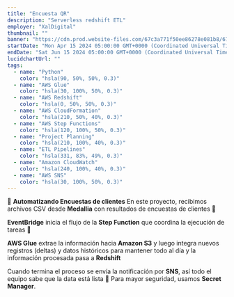 ```yaml
---
title: "Encuesta QR"
description: "Serverless redshift ETL"
employer: "XalDigital"
thumbnail: ""
banner: "https://cdn.prod.website-files.com/67c3a771f50ee86278e081b8/67cbe41e022e968fe92ed459_67cbdfe83b32df846e2a44a4_photo-1732320935426-395f3c1d38be.jpeg"
startDate: "Mon Apr 15 2024 05:00:00 GMT+0000 (Coordinated Universal Time)"
endDate: "Sat Jun 15 2024 05:00:00 GMT+0000 (Coordinated Universal Time)"
lucidchartUrl: ""
tags:
  - name: "Python"
    color: "hsla(90, 50%, 50%, 0.3)"
  - name: "AWS Glue"
    color: "hsla(30, 100%, 50%, 0.3)"
  - name: "AWS Redshift"
    color: "hsla(0, 50%, 50%, 0.3)"
  - name: "AWS CloudFormation"
    color: "hsla(210, 50%, 40%, 0.3)"
  - name: "AWS Step Functions"
    color: "hsla(120, 100%, 50%, 0.3)"
  - name: "Project Planning"
    color: "hsla(210, 100%, 40%, 0.3)"
  - name: "ETL Pipelines"
    color: "hsla(331, 83%, 49%, 0.3)"
  - name: "Amazon CloudWatch"
    color: "hsla(240, 100%, 40%, 0.3)"
  - name: "AWS SNS"
    color: "hsla(30, 100%, 50%, 0.3)"
---
```


🚀 **Automatizando Encuestas de clientes**
En este proyecto, recibimos archivos CSV desde **Medallia** con resultados de encuestas de clientes 📝

**EventBridge** inicia el flujo de la **Step Function** que coordina la ejecución de tareas 🔄

**AWS Glue** extrae la información hacia **Amazon S3** y luego integra nuevos registros (deltas) y datos históricos para mantener todo al día y la información procesada pasa a **Redshift**

Cuando termina el proceso se envía la notificación por **SNS**, así todo el equipo sabe que la data está lista 🔔 Para mayor seguridad, usamos **Secret Manager**.
